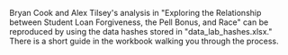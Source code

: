 Bryan Cook and Alex Tilsey's analysis in "Exploring the Relationship between Student Loan Forgiveness, the Pell Bonus, and Race" can be reproduced by using the data hashes stored in "data_lab_hashes.xlsx." There is a short guide in the workbook walking you through the process. 